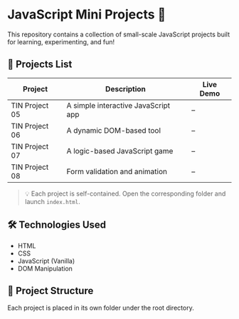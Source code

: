 # JavaScript Mini Projects 🎯

This repository contains a collection of small-scale JavaScript projects built for learning, experimenting, and fun!

## 🔧 Projects List

| Project | Description | Live Demo |
|--------|-------------|-----------|
| TIN Project 05 | A simple interactive JavaScript app | – |
| TIN Project 06 | A dynamic DOM-based tool | – |
| TIN Project 07 | A logic-based JavaScript game | – |
| TIN Project 08 | Form validation and animation | – |

> 💡 Each project is self-contained. Open the corresponding folder and launch `index.html`.

## 🛠️ Technologies Used

- HTML
- CSS
- JavaScript (Vanilla)
- DOM Manipulation

## 📂 Project Structure

Each project is placed in its own folder under the root directory.  

